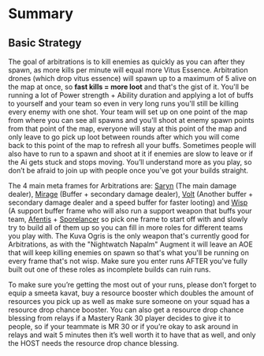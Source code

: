 # Summary
## Basic Strategy

The goal of arbitrations is to kill enemies as quickly as you can after they spawn, as more kills per minute will equal more Vitus Essence. Arbitration drones (which drop vitus essence) will spawn up to a maximum of 5 alive on the map at once, so **fast kills = more loot** and that's the gist of it. You'll be running a lot of Power strength + Ability duration and applying a lot of buffs to yourself and your team so even in very long runs you'll still be killing every enemy with one shot. Your team will set up on one point of the map from where you can see all spawns and you'll shoot at enemy spawn points from that point of the map, everyone will stay at this point of the map and only leave to go pick up loot between rounds after which you will come back to this point of the map to refresh all your buffs. Sometimes people will also have to run to a spawn and shoot at it if enemies are slow to leave or if the Ai gets stuck and stops moving. You’ll understand more as you play, so don’t be afraid to join up with people once you’ve got your builds straight.

The 4 main meta frames for Arbitrations are: [Saryn](#saryn) (The main damage dealer), [Mirage](#mirage) (Buffer + secondary damage dealer), [Volt](#volt) (Another buffer + secondary damage dealer and a speed buffer for faster looting) and [Wisp](#wisp) (A support buffer frame who will also run a support weapon that buffs your team, [Afentis](#afentis) + [Sporelancer](#sporelancer) so pick one frame to start off with and slowly try to build all of them up so you can fill in more roles for different teams you play with. The Kuva Ogris is the only weapon that's currently good for Arbitrations, as with the "Nightwatch Napalm" Augment it will leave an AOE that will keep killing enemies on spawn so that's what you'll be running on every frame that's not wisp. Make sure you enter runs AFTER you've fully built out one of these roles as incomplete builds can ruin runs.

To make sure you’re getting the most out of your runs, please don’t forget to equip a smeeta kavat, buy a resource booster which doubles the amount of resources you pick up as well as make sure someone on your squad has a resource drop chance booster. You can also get a resource drop chance blessing from relays if a Mastery Rank 30 player decides to give it to people, so if your teammate is MR 30 or if you’re okay to ask around in relays and wait 5 minutes then it’s well worth it to have that as well, and only the HOST needs the resource drop chance blessing.
